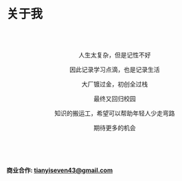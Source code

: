 # 关于我



<center>
<br/>
<br/>

人生太复杂，但是记性不好

因此记录学习点滴，也是记录生活

大厂镀过金，初创全过栈

<!-- 现挣扎在澳洲社会底层兼职程序员

交不起学费还怕毕不了业的大龄研究生在读

梦里热爱音乐，汽车和电子产品开箱 -->

最终又回归校园

知识的搬运工，希望可以帮助年轻人少走弯路

期待更多的机会
<br/>
<br/>

<!-- 欢迎热心的资助和善意的包养

可盐可甜可油腻  -->

<!-- 点 ➡️[🔗🔗🔗](../images/IMG_1012.JPG)献爱心 -->
<!-- 点 
<a href = "javaScript:void(0)" onclick=openDialog()>
    ➡️🔗🔗🔗这里
</a>送爱心
<div id="light" class="white_content">
    <img src="../../images/IMG_1012.JPG" alt="付款码">
    <a href = "javascript:void(0)" onclick = closeDialog()>关闭</a>
 </div>  -->
<!-- <div id="fade" class="black_overlay"></div>  -->

<br/>
<br/>
</center>

**商业合作: tianyiseven43@gmail.com**

<!-- <p align="right"><i>
--- Terry Zhang <br/>
</i>
</p> -->

<script type="text/javascript">
    $(function(){
    })
    function openDialog(){
        document.getElementById('light').style.display='block';
        // document.getElementById('fade').style.display='block'
    }
    function closeDialog(){
        document.getElementById('light').style.display='none';
        // document.getElementById('fade').style.display='none'
    }
</script>

<!-- <div id="light" class="white_content">
    <img src="../images/IMG_1012.JPG" alt="付款码">
    <a href = "javascript:void(0)" onclick = closeDialog()>点这里关闭本窗口</a>
 </div>  -->
